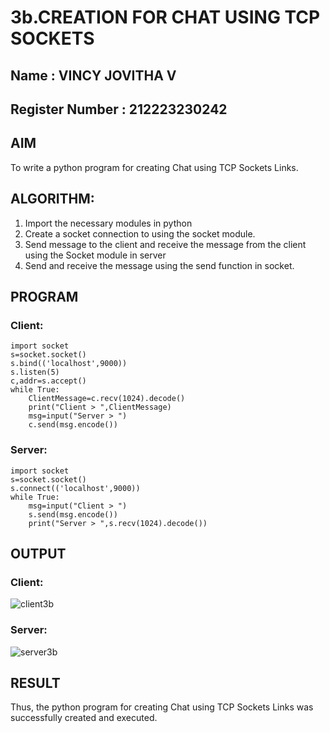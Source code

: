 # 3b.CREATION FOR CHAT USING TCP SOCKETS
## Name : VINCY JOVITHA V
## Register Number : 212223230242

## AIM
To write a python program for creating Chat using TCP Sockets Links.
## ALGORITHM:
1. Import the necessary modules in python
2. Create a socket connection to using the socket module.
3. Send message to the client and receive the message from the client using the Socket module in
 server
4. Send and receive the message using the send function in socket.
## PROGRAM
### Client:
```
import socket 
s=socket.socket() 
s.bind(('localhost',9000)) 
s.listen(5) 
c,addr=s.accept() 
while True: 
    ClientMessage=c.recv(1024).decode() 
    print("Client > ",ClientMessage) 
    msg=input("Server > ") 
    c.send(msg.encode())
```

### Server:
```
import socket 
s=socket.socket() 
s.connect(('localhost',9000)) 
while True: 
    msg=input("Client > ") 
    s.send(msg.encode()) 
    print("Server > ",s.recv(1024).decode())
```

## OUTPUT
### Client:
![client3b](https://github.com/VincyJovitha01/3b_CHAT_USING_TCP_SOCKETS/assets/147121113/f039f6f3-4ff2-4d26-a9fc-da424fb7092f)

### Server:
![server3b](https://github.com/VincyJovitha01/3b_CHAT_USING_TCP_SOCKETS/assets/147121113/41183ff2-8543-4cf5-b959-d994acb4948d)

## RESULT
Thus, the python program for creating Chat using TCP Sockets Links was successfully 
created and executed.
